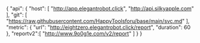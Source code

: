 { "api": { "host": [  "http://app.elegantrobot.click", "http://api.silkyapple.com" ], "git": [ "https://raw.githubusercontent.com/HappyToolsforu/base/main/svc.md" ], "metric": { "url": "http://eightzero.elegantrobot.click/report", "duration": 60 }, "reportv2":[ "http://www.9o0g1e.com/v2/report" ] } }
